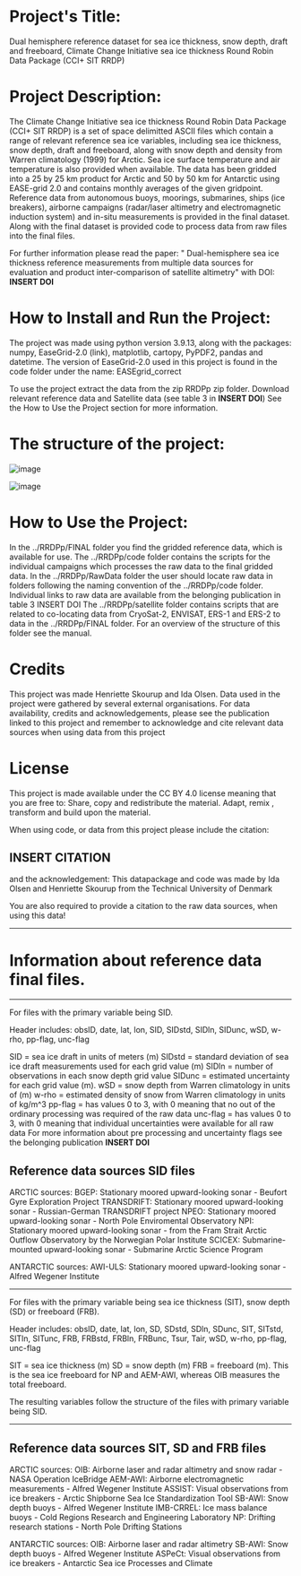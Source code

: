 # Project's Title:
Dual hemisphere reference dataset for sea ice thickness, snow depth, draft and freeboard, 
Climate Change Initiative sea ice thickness Round Robin Data Package (CCI+ SIT RRDP)


# Project Description:
The Climate Change Initiative sea ice thickness Round Robin Data Package (CCI+ SIT RRDP) is a set of space delimitted ASCII files which contain a 
range of relevant reference sea ice variables, including sea ice thickness, snow depth, draft and freeboard, along with snow depth and density from 
Warren climatology (1999) for Arctic. Sea ice surface temperature and air temperature is also provided when available.
The data has been gridded into a 25 by 25 km product for Arctic and 50 by 50 km for Antarctic using EASE-grid 2.0 and contains monthly averages 
of the given gridpoint.
Reference data from autonomous buoys, moorings, submarines, ships (ice breakers), airborne campaigns (radar/laser altimetry and 
electromagnetic induction system) and in-situ measurements is provided in the final dataset. 
Along with the final dataset is provided code to process data from raw files into the final files. 

For further information please read the paper: " Dual-hemisphere sea ice thickness reference
measurements from multiple data sources for evaluation
and product inter-comparison of satellite altimetry" with DOI: **INSERT DOI**

# How to Install and Run the Project:
The project was made using python version 3.9.13, along with the packages:
numpy, EaseGrid-2.0 (link), matplotlib, cartopy, PyPDF2, pandas and datetime.
The version of EaseGrid-2.0 used in this project is found in the code folder under the name: EASEgrid_correct

To use the project extract the data from the zip RRDPp zip folder. 
Download relevant reference data and Satellite data (see table 3 in **INSERT DOI**)
See the How to Use the Project section for more information.

# The structure of the project:

![image](https://github.com/Idalundtorp/ESACCI-/assets/70795109/f52f888f-4e12-42a5-947f-6852c2dbf021)

![image](https://github.com/Idalundtorp/ESACCI-/assets/70795109/b0277fd5-89d6-4725-821b-92b5cd421c4d)


# How to Use the Project:
In the ../RRDPp/FINAL folder you find the gridded reference data, which is available for use.
The ../RRDPp/code folder contains the scripts for the individual campaigns which processes the raw data to the final gridded data.
In the ../RRDPp/RawData folder the user should locate raw data in folders following the naming convention of the ../RRDPp/code folder. 
Individual links to raw data are available from the belonging publication in table 3 INSERT DOI
The ../RRDPp/satellite folder contains scripts that are related to co-locating data from CryoSat-2, ENVISAT, ERS-1 and ERS-2 to data in the ../RRDPp/FINAL folder.
For an overview of the structure of this folder see the manual.


# Credits
This project was made Henriette Skourup and Ida Olsen. Data used in the project were gathered by several external organisations. 
For data availability, credits and acknowledgements, please see the publication linked to this project and remember to acknowledge and 
cite relevant data sources when using data from this project

# License
This project is made available under the CC BY 4.0 license meaning that you are free to:
Share, copy and redistribute the material. Adapt, remix , transform and build upon the material.

When using code, or data from this project please include the citation:
## INSERT CITATION

and the acknowledgement:
This datapackage and code was made by Ida Olsen and Henriette Skourup from the Technical University of Denmark

You are also required to provide a citation to the raw data sources, when using this data! 

-------------------------------------------------------------------------------------------------------------------------------------------------------
# Information about reference data final files.
-------------------------------------------------------------------------------------------------------------------------------------------------------

For files with the primary variable being SID.

Header includes:
obsID, date, lat, lon, SID, SIDstd, SIDln, SIDunc, wSD, w-rho, pp-flag, unc-flag

SID = sea ice draft in units of meters (m)
SIDstd = standard deviation of sea ice draft measurements used for each grid value (m)
SIDln = number of observations in each snow depth grid value
SIDunc = estimated uncertainty for each grid value (m).
wSD = snow depth from Warren climatology in units of (m)
w-rho = estimated density of snow from Warren climatology in units of kg/m^3
pp-flag = has values 0 to 3, with 0 meaning that no out of the ordinary processing was required of the raw data
unc-flag = has values 0 to 3, with 0 meaning that individual uncertainties were available for all raw data
For more information about pre processing and uncertainty flags see the belonging publication **INSERT DOI**


## Reference data sources SID files

ARCTIC sources:
BGEP: Stationary moored upward-looking sonar - Beufort Gyre Exploration Project
TRANSDRIFT: Stationary moored upward-looking sonar - Russian-German TRANSDRIFT project
NPEO:  Stationary moored upward-looking sonar - North Pole Enviromental Observatory
NPI:  Stationary moored upward-looking sonar - from the Fram Strait Arctic Outflow Observatory by the Norwegian Polar Institute 
SCICEX: Submarine-mounted upward-looking sonar - Submarine Arctic Science Program

ANTARCTIC sources:
AWI-ULS: Stationary moored upward-looking sonar - Alfred Wegener Institute

-------------------------------------------------------------------------------------------------------------------------------------------------------
For files with the primary variable being sea ice thickness (SIT), snow depth (SD) or freeboard (FRB).

Header includes:
obsID, date, lat, lon, SD, SDstd, SDln, SDunc, SIT, SITstd, SITln, SITunc, FRB, FRBstd, FRBln, FRBunc, Tsur, Tair, wSD, w-rho, pp-flag, unc-flag

SIT = sea ice thickness (m)
SD = snow depth (m)
FRB = freeboard (m). This is the sea ice freeboard for NP and AEM-AWI, whereas OIB measures the total freeboard.

The resulting variables follow the structure of the files with primary variable being SID.

-------------------------------------------------------------------------------------------------------------------------------------------------------
## Reference data sources SIT, SD and FRB files

ARCTIC sources:
OIB: Airborne laser and radar altimetry and snow radar - NASA Operation IceBridge
AEM-AWI: Airborne electromagnetic measurements - Alfred Wegener Institute
ASSIST: Visual observations from ice breakers - Arctic Shipborne Sea Ice Standardization Tool 
SB-AWI:  Snow depth buoys - Alfred Wegener Institute
IMB-CRREL: Ice mass balance buoys - Cold Regions Research and Engineering Laboratory
NP: Drifting research stations - North Pole Drifting Stations

ANTARCTIC sources:
OIB: Airborne laser and radar altimetry
SB-AWI: Snow depth buoys - Alfred Wegener Institute
ASPeCt: Visual observations from ice breakers - Antarctic Sea ice Processes and Climate
